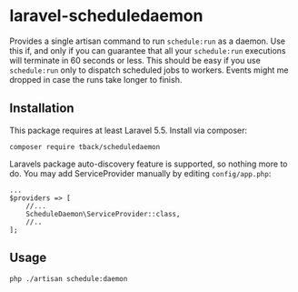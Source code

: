 # laravel-scheduledaemon

Provides a single artisan command to run `schedule:run` as a daemon. Use this if, and only if you can guarantee that all your `schedule:run` executions will terminate in 60 seconds or less. This should be easy if you use `schedule:run` only to dispatch scheduled jobs to workers. Events might me dropped in case the runs take longer to finish.

## Installation
This package requires at least Laravel 5.5.
Install via composer:
```
composer require tback/scheduledaemon
```

Laravels package auto-discovery feature is supported, so nothing more to do.
You may add ServiceProvider manually by editing `config/app.php`:
```
...
$providers => [
    //...
    ScheduleDaemon\ServiceProvider::class,
    //..
];
```
## Usage
`php ./artisan schedule:daemon`
